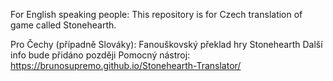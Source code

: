 For English speaking people:
This repository is for Czech translation of game called Stonehearth.

Pro Čechy (případně Slováky):
Fanouškovský překlad hry Stonehearth
Další info bude přidáno později
Pomocný nástroj: https://brunosupremo.github.io/Stonehearth-Translator/
